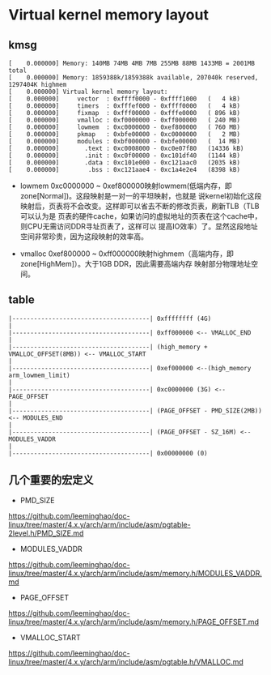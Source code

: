 Virtual kernel memory layout
========================================

kmsg
----------------------------------------

```
[    0.000000] Memory: 140MB 74MB 4MB 7MB 255MB 88MB 1433MB = 2001MB total
[    0.000000] Memory: 1859388k/1859388k available, 207040k reserved, 1297404K highmem
[    0.000000] Virtual kernel memory layout:
[    0.000000]     vector  : 0xffff0000 - 0xffff1000   (   4 kB)
[    0.000000]     timers  : 0xfffef000 - 0xffff0000   (   4 kB)
[    0.000000]     fixmap  : 0xfff00000 - 0xfffe0000   ( 896 kB)
[    0.000000]     vmalloc : 0xf0000000 - 0xff000000   ( 240 MB)
[    0.000000]     lowmem  : 0xc0000000 - 0xef800000   ( 760 MB)
[    0.000000]     pkmap   : 0xbfe00000 - 0xc0000000   (   2 MB)
[    0.000000]     modules : 0xbf000000 - 0xbfe00000   (  14 MB)
[    0.000000]       .text : 0xc0008000 - 0xc0e07f80   (14336 kB)
[    0.000000]       .init : 0xc0f00000 - 0xc101df40   (1144 kB)
[    0.000000]       .data : 0xc101e000 - 0xc121aac0   (2035 kB)
[    0.000000]        .bss : 0xc121aae4 - 0xc1a4e2e4   (8398 kB)
```

* lowmem
 0xc0000000 ~ 0xef800000映射lowmem(低端内存，即zone[Normal])。这段映射是一对一的平坦映射，也就是
 说kernel初始化这段映射后，页表将不会改变。这样即可以省去不断的修改页表，刷新TLB（TLB可以认为是
 页表的硬件cache，如果访问的虚拟地址的页表在这个cache中，则CPU无需访问DDR寻址页表了，这样可以
 提高IO效率）了。显然这段地址空间非常珍贵，因为这段映射的效率高。

* vmalloc
 0xef800000 ~ 0xff000000映射highmem（高端内存，即zone[HighMem]）。大于1GB DDR，因此需要高端内存
 映射部分物理地址空间。

table
----------------------------------------

```
|--------------------------------------| 0xffffffff (4G)
|
|--------------------------------------| 0xff000000 <-- VMALLOC_END
|
|--------------------------------------| (high_memory + VMALLOC_OFFSET(8MB)) <-- VMALLOC_START
|
|--------------------------------------| 0xef000000 <--(high_memory arm_lowmem_limit)
|
|--------------------------------------| 0xc0000000 (3G) <-- PAGE_OFFSET
|
|--------------------------------------| (PAGE_OFFSET - PMD_SIZE(2MB)) <-- MODULES_END
|
|--------------------------------------| (PAGE_OFFSET - SZ_16M) <-- MODULES_VADDR
|
|--------------------------------------| 0x00000000 (0)
```

几个重要的宏定义
----------------------------------------

* PMD_SIZE

https://github.com/leeminghao/doc-linux/tree/master/4.x.y/arch/arm/include/asm/pgtable-2level.h/PMD_SIZE.md

* MODULES_VADDR

https://github.com/leeminghao/doc-linux/tree/master/4.x.y/arch/arm/include/asm/memory.h/MODULES_VADDR.md

* PAGE_OFFSET

https://github.com/leeminghao/doc-linux/tree/master/4.x.y/arch/arm/include/asm/memory.h/PAGE_OFFSET.md

* VMALLOC_START

https://github.com/leeminghao/doc-linux/tree/master/4.x.y/arch/arm/include/asm/pgtable.h/VMALLOC.md